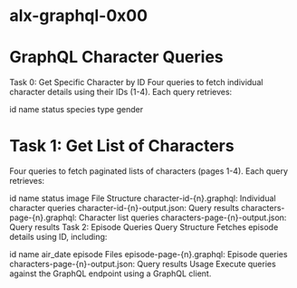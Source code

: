 ﻿# alx-graphql-0x00
# GraphQL Character Queries
Task 0: Get Specific Character by ID
Four queries to fetch individual character details using their IDs (1-4). Each query retrieves:

id
name
status
species
type
gender
# Task 1: Get List of Characters
Four queries to fetch paginated lists of characters (pages 1-4). Each query retrieves:

id
name
status
image
File Structure
character-id-{n}.graphql: Individual character queries
character-id-{n}-output.json: Query results
characters-page-{n}.graphql: Character list queries
characters-page-{n}-output.json: Query results
Task 2: Episode Queries
Query Structure
Fetches episode details using ID, including:

id
name
air_date
episode
Files
episode-page-{n}.graphql: Episode queries
characters-page-{n}-output.json: Query results
Usage
Execute queries against the GraphQL endpoint using a GraphQL client.
